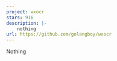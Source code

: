 ```yaml
---
project: wxocr
stars: 916
description: |-
    nothing
url: https://github.com/golangboy/wxocr
---
```


Nothing
